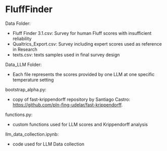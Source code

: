 # FluffFinder

Data Folder:
- Fluff Finder 3.1.csv: Survey for human Fluff scores with insufficient reliability
- Qualtrics_Export.csv: Survey including expert scores used as reference in Research
- texts.csv: texts samples used in final survey design

Data_LLM Folder:
- Each file represents the scores  provided by  one LLM at one specific temperature setting

bootstrap_alpha.py:
- copy of fast-krippendorff repository by Santiago Castro: https://github.com/pln-fing-udelar/fast-krippendorff. 

functions.py:
- custom functions used for LLM scores and Krippendorff analysis

llm_data_collection.ipynb:
- code used for LLM Data collection
